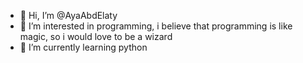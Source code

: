 - 👋 Hi, I’m @AyaAbdElaty
- 👀 I’m interested in programming, i believe that programming is like magic, so i would love to be a wizard
- 🌱 I’m currently learning python


<!---
AyaAbdElaty/AyaAbdElaty is a ✨ special ✨ repository because its `README.md` (this file) appears on your GitHub profile.
You can click the Preview link to take a look at your changes.
--->
